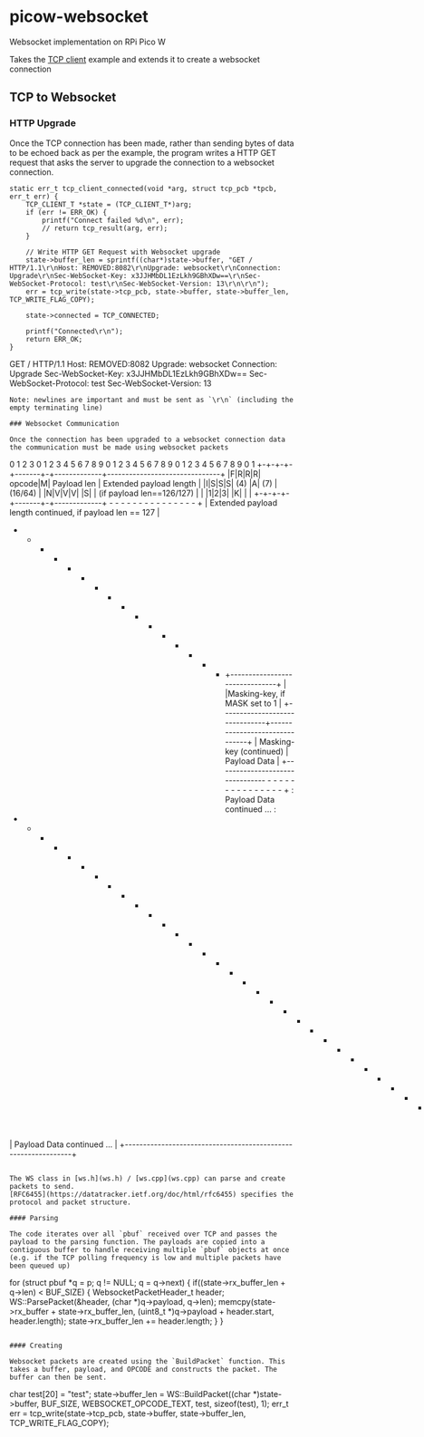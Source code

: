# picow-websocket
Websocket implementation on RPi Pico W

Takes the [TCP client](https://github.com/raspberrypi/pico-examples/blob/master/pico_w/tcp_client/picow_tcp_client.c) example and extends it to create a websocket connection

## TCP to Websocket

### HTTP Upgrade

Once the TCP connection has been made, rather than sending bytes of data to be echoed back as per the example, the program writes a HTTP GET request that asks the server to upgrade the connection to a websocket connection.

```
static err_t tcp_client_connected(void *arg, struct tcp_pcb *tpcb, err_t err) {
    TCP_CLIENT_T *state = (TCP_CLIENT_T*)arg;
    if (err != ERR_OK) {
        printf("Connect failed %d\n", err);
        // return tcp_result(arg, err);
    }
 
    // Write HTTP GET Request with Websocket upgrade 
    state->buffer_len = sprintf((char*)state->buffer, "GET / HTTP/1.1\r\nHost: REMOVED:8082\r\nUpgrade: websocket\r\nConnection: Upgrade\r\nSec-WebSocket-Key: x3JJHMbDL1EzLkh9GBhXDw==\r\nSec-WebSocket-Protocol: test\r\nSec-WebSocket-Version: 13\r\n\r\n");
    err = tcp_write(state->tcp_pcb, state->buffer, state->buffer_len, TCP_WRITE_FLAG_COPY);

    state->connected = TCP_CONNECTED;

    printf("Connected\r\n");
    return ERR_OK;
}

```
GET / HTTP/1.1
Host: REMOVED:8082
Upgrade: websocket
Connection: Upgrade
Sec-WebSocket-Key: x3JJHMbDL1EzLkh9GBhXDw==
Sec-WebSocket-Protocol: test
Sec-WebSocket-Version: 13

```
Note: newlines are important and must be sent as `\r\n` (including the empty terminating line)

### Websocket Communication

Once the connection has been upgraded to a websocket connection data the communication must be made using websocket packets

```
  0                   1                   2                   3
  0 1 2 3 4 5 6 7 8 9 0 1 2 3 4 5 6 7 8 9 0 1 2 3 4 5 6 7 8 9 0 1
 +-+-+-+-+-------+-+-------------+-------------------------------+
 |F|R|R|R| opcode|M| Payload len |    Extended payload length    |
 |I|S|S|S|  (4)  |A|     (7)     |             (16/64)           |
 |N|V|V|V|       |S|             |   (if payload len==126/127)   |
 | |1|2|3|       |K|             |                               |
 +-+-+-+-+-------+-+-------------+ - - - - - - - - - - - - - - - +
 |     Extended payload length continued, if payload len == 127  |
 + - - - - - - - - - - - - - - - +-------------------------------+
 |                               |Masking-key, if MASK set to 1  |
 +-------------------------------+-------------------------------+
 | Masking-key (continued)       |          Payload Data         |
 +-------------------------------- - - - - - - - - - - - - - - - +
 :                     Payload Data continued ...                :
 + - - - - - - - - - - - - - - - - - - - - - - - - - - - - - - - +
 |                     Payload Data continued ...                |
 +---------------------------------------------------------------+

```

The WS class in [ws.h](ws.h) / [ws.cpp](ws.cpp) can parse and create packets to send. 
[RFC6455](https://datatracker.ietf.org/doc/html/rfc6455) specifies the protocol and packet structure.

#### Parsing

The code iterates over all `pbuf` received over TCP and passes the payload to the parsing function. The payloads are copied into a contiguous buffer to handle receiving multiple `pbuf` objects at once (e.g. if the TCP polling frequency is low and multiple packets have been queued up)

```
for (struct pbuf *q = p; q != NULL; q = q->next) {
            if((state->rx_buffer_len + q->len) < BUF_SIZE) {
                WebsocketPacketHeader_t header;
                WS::ParsePacket(&header, (char *)q->payload, q->len);
                memcpy(state->rx_buffer + state->rx_buffer_len, (uint8_t *)q->payload + header.start, header.length);
                state->rx_buffer_len += header.length;
            }
        }
```

#### Creating

Websocket packets are created using the `BuildPacket` function. This takes a buffer, payload, and OPCODE and constructs the packet. The buffer can then be sent.

```
char test[20] = "test";
state->buffer_len = WS::BuildPacket((char *)state->buffer, BUF_SIZE, WEBSOCKET_OPCODE_TEXT, test, sizeof(test), 1);
err_t err = tcp_write(state->tcp_pcb, state->buffer, state->buffer_len, TCP_WRITE_FLAG_COPY);
```

